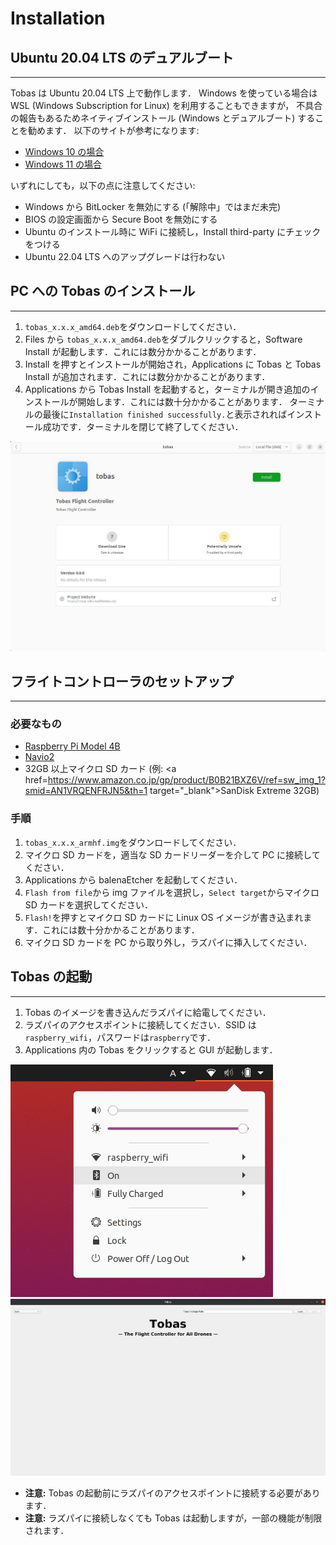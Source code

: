 # Installation

## Ubuntu 20.04 LTS のデュアルブート

---

Tobas は Ubuntu 20.04 LTS 上で動作します．
Windows を使っている場合は WSL (Windows Subscription for Linux) を利用することもできますが，
不具合の報告もあるためネイティブインストール (Windows とデュアルブート) することを勧めます．
以下のサイトが参考になります:

- <a href=https://guminote.sakura.ne.jp/archives/233 target="_blank">Windows 10 の場合</a>
- <a href=https://jp.minitool.com/partition-disk/windows-11-and-linux-dual-boot.html target="_blank">Windows 11 の場合</a>

いずれにしても，以下の点に注意してください:

- Windows から BitLocker を無効にする (「解除中」ではまだ未完)
- BIOS の設定画面から Secure Boot を無効にする
- Ubuntu のインストール時に WiFi に接続し，Install third-party にチェックをつける
- Ubuntu 22.04 LTS へのアップグレードは行わない

## PC への Tobas のインストール

---

1. `tobas_x.x.x_amd64.deb`をダウンロードしてください．
1. Files から `tobas_x.x.x_amd64.deb`をダブルクリックすると，Software Install が起動します．これには数分かかることがあります．
1. Install を押すとインストールが開始され，Applications に Tobas と Tobas Install が追加されます．これには数分かかることがあります．
1. Applications から Tobas Install を起動すると，ターミナルが開き追加のインストールが開始します．これには数十分かかることがあります．
   ターミナルの最後に`Installation finished successfully.`と表示されればインストール成功です．ターミナルを閉じて終了してください．

![software_install](resources/installation/software_install.png)

## フライトコントローラのセットアップ

---

### 必要なもの

- <a href=https://www.raspberrypi.com/products/raspberry-pi-4-model-b/ target="_blank">Raspberry Pi Model 4B</a>
- <a href=https://navio2.hipi.io/ target="_blank">Navio2</a>
- 32GB 以上マイクロ SD カード (例: <a href=https://www.amazon.co.jp/gp/product/B0B21BXZ6V/ref=sw_img_1?smid=AN1VRQENFRJN5&th=1 target="\_blank">SanDisk Extreme 32GB</a>)

### 手順

1. `tobas_x.x.x_armhf.img`をダウンロードしてください．
1. マイクロ SD カードを，適当な SD カードリーダーを介して PC に接続してください．
1. Applications から balenaEtcher を起動してください．
1. `Flash from file`から img ファイルを選択し，`Select target`からマイクロ SD カードを選択してください．
1. `Flash!`を押すとマイクロ SD カードに Linux OS イメージが書き込まれます．これには数十分かかることがあります．
1. マイクロ SD カードを PC から取り外し，ラズパイに挿入してください．

## Tobas の起動

---

1. Tobas のイメージを書き込んだラズパイに給電してください．
1. ラズパイのアクセスポイントに接続してください．SSID は`raspberry_wifi`，パスワードは`raspberry`です．
1. Applications 内の Tobas をクリックすると GUI が起動します．

![wifi](resources/gazebo_simulation/wifi.png)
![tobas_gcs](resources/installation/tobas_gcs.png)

- **注意:** Tobas の起動前にラズパイのアクセスポイントに接続する必要があります．
- **注意:** ラズパイに接続しなくても Tobas は起動しますが，一部の機能が制限されます．
